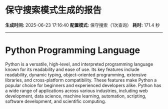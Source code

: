 # 保守搜索模式生成的报告

**生成时间:** 2025-06-23 17:16:40
**配置模式:** 保守搜索（1次查询）
**耗时:** 171.4 秒

---

# Python Programming Language

Python is a versatile, high-level, and interpreted programming language known for its readability and ease of use. Its key features include readability, dynamic typing, object-oriented programming, extensive libraries, and cross-platform compatibility. These features make Python a popular choice for beginners and experienced developers alike. Python has a wide range of applications across various industries, including web development, data science, machine learning, automation, scripting, software development, and scientific computing.